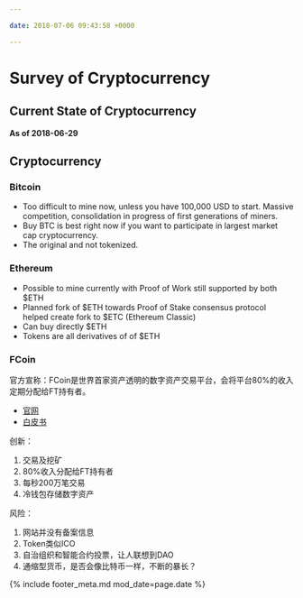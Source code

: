 ```yaml
---

date: 2018-07-06 09:43:58 +0000

---
```


# Survey of Cryptocurrency
## Current State of Cryptocurrency

__As of 2018-06-29__

## Cryptocurrency

### Bitcoin

- Too difficult to mine now, unless you have 100,000 USD to start. Massive competition, consolidation in progress of first generations of miners.
- Buy BTC is best right now if you want to participate in largest market cap cryptocurrency.
- The original and not tokenized.

### Ethereum

- Possible to mine currently with Proof of Work still supported by both $ETH
- Planned fork of $ETH towards Proof of Stake consensus protocol helped create fork to $ETC (Ethereum Classic)
- Can buy directly $ETH
- Tokens are all derivatives of of $ETH

### FCoin

官方宣称：FCoin是世界首家资产透明的数字资产交易平台，会将平台80%的收入定期分配给FT持有者。

- [官网](https://www.fcoin.com)
- [白皮书](https://www.fcoin.com/ft.pdf?v=1.3)

创新：
1. 交易及挖矿
2. 80%收入分配给FT持有者
3. 每秒200万笔交易
4. 冷钱包存储数字资产

风险：
1. 网站并没有备案信息
2. Token类似ICO
3. 自治组织和智能合约投票，让人联想到DAO
4. 通缩型货币，是否会像比特币一样，不断的暴长？

{% include footer_meta.md mod_date=page.date %}
